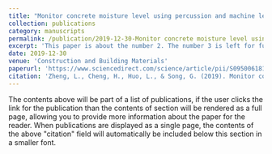 ```yaml
---
title: "Monitor concrete moisture level using percussion and machine learning"
collection: publications
category: manuscripts
permalink: /publication/2019-12-30-Monitor concrete moisture level using percussion and machine learning
excerpt: 'This paper is about the number 2. The number 3 is left for future work.'
date: 2019-12-30
venue: 'Construction and Building Materials'
paperurl: 'https://www.sciencedirect.com/science/article/pii/S095006181932519X'
citation: 'Zheng, L., Cheng, H., Huo, L., & Song, G. (2019). Monitor concrete moisture level using percussion and machine learning. Construction and Building Materials, 229, 117077.'
---
```


The contents above will be part of a list of publications, if the user clicks the link for the publication than the contents of section will be rendered as a full page, allowing you to provide more information about the paper for the reader. When publications are displayed as a single page, the contents of the above "citation" field will automatically be included below this section in a smaller font.
